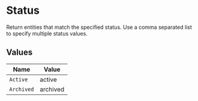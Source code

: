 # Status

Return entities that match the specified status. Use a comma separated list to specify multiple status values.


## Values

| Name       | Value      |
| ---------- | ---------- |
| `Active`   | active     |
| `Archived` | archived   |